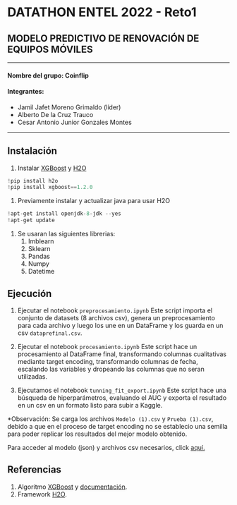 # DATATHON ENTEL 2022 - Reto1
##  MODELO PREDICTIVO DE RENOVACIÓN DE EQUIPOS MÓVILES
------------
#### Nombre del grupo: Coinflip
#### Integrantes:
-  Jamil Jafet Moreno Grimaldo (líder)
-  Alberto De la Cruz Trauco
-  Cesar Antonio Junior Gonzales Montes 

------------
## Instalación
1. Instalar [XGBoost](https://xgboost.readthedocs.io/en/latest/install.html "XGBoost") y [H2O](https://docs.h2o.ai/h2o/latest-stable/h2o-docs/downloading.html "H2O")
```python
!pip install h2o
!pip install xgboost==1.2.0
```
1. Previamente instalar y actualizar java para usar H2O
```python
!apt-get install openjdk-8-jdk --yes
!apt-get update
```
1. Se usaran las siguientes librerias:
	1. Imblearn
	1. Sklearn
	1. Pandas
	1. Numpy
	1. Datetime

## Ejecución
1.  Ejecutar el notebook `preprocesamiento.ipynb` 
Este script importa el conjunto de datasets (8 archivos csv), genera un preprocesamiento para cada archivo y luego los une en un DataFrame y los guarda en un csv `dataprefinal.csv`.

2. Ejecutar el notebook `procesamiento.ipynb` 
Este script hace un procesamiento al DataFrame final, transformando columnas cualitativas mediante target encoding, transformando columnas de fecha, escalando las variables y dropeando las columnas que no seran utilizadas. 
1. Ejecutamos el notebook `tunning_fit_export.ipynb`
Este script hace una búsqueda de hiperparámetros, evaluando el AUC y exporta el resultado en un csv en un formato listo para subir a Kaggle. 

*Observación: Se carga los archivos `Modelo (1).csv` y  `Prueba (1).csv`, debido a que en el proceso de target encoding no se establecio una semilla para poder replicar los resultados del mejor modelo obtenido.

Para acceder al modelo (json) y archivos csv necesarios, click [aquí.](https://drive.google.com/drive/folders/11_mh0p9ACvEhwwbliPB7DiVUUnYDi7zA?usp=sharing "aquí.")

## Referencias
1.  Algoritmo  [XGBoost](https://github.com/PacktPublishing/Hands-On-Gradient-Boosting-with-XGBoost-and-Scikit-learn "XGBoost") y [documentación](https://xgboost.readthedocs.io/en/stable/ "documentación").
1. Framework [H2O](https://docs.h2o.ai/h2o/latest-stable/h2o-docs/welcome.html "H2O").


